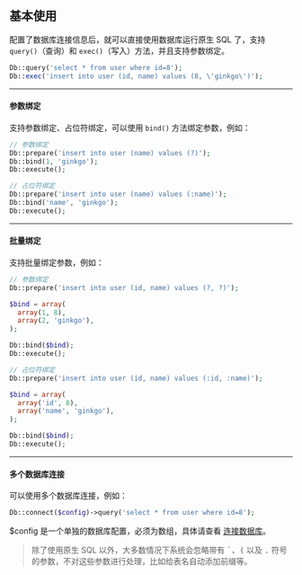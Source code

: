 ## 基本使用

配置了数据库连接信息后，就可以直接使用数据库运行原生 SQL 了，支持 `query()`（查询）和 `exec()`（写入）方法，并且支持参数绑定。

``` php
Db::query('select * from user where id=8');
Db::exec('insert into user (id, name) values (8, \'ginkgo\')');
```

----------

#### 参数绑定

支持参数绑定、占位符绑定，可以使用 `bind()` 方法绑定参数，例如：

``` php
// 参数绑定
Db::prepare('insert into user (name) values (?)');
Db::bind(1, 'ginkgo');
Db::execute();

// 占位符绑定
Db::prepare('insert into user (name) values (:name)');
Db::bind('name', 'ginkgo');
Db::execute();
```

----------

#### 批量绑定

支持批量绑定参数，例如：

``` php
// 参数绑定
Db::prepare('insert into user (id, name) values (?, ?)');

$bind = array(
  array(1, 8),
  array(2, 'ginkgo'),
);

Db::bind($bind);
Db::execute();

// 占位符绑定
Db::prepare('insert into user (id, name) values (:id, :name)');

$bind = array(
  array('id', 8),
  array('name', 'ginkgo'),
);

Db::bind($bind);
Db::execute();
```

----------

#### 多个数据库连接

可以使用多个数据库连接，例如：

``` php
Db::connect($config)->query('select * from user where id=8');
```

$config 是一个单独的数据库配置，必须为数组，具体请查看 [连接数据库](index.md)。

> 除了使用原生 SQL 以外，大多数情况下系统会忽略带有 <kbd>&#96;</kbd>、<kbd>(</kbd> 以及 <kbd>.</kbd> 符号的参数，不对这些参数进行处理，比如给表名自动添加前缀等。
